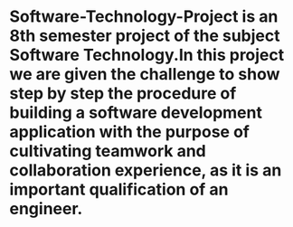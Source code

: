 # Software-Technology-Project is an 8th semester project of the subject Software Technology.In this project we are given the challenge to show step by step the procedure of building a software development application with the purpose of cultivating teamwork and collaboration experience, as it is an important qualification of an engineer.
